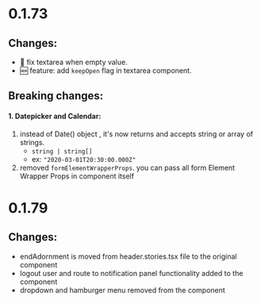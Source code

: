 # 0.1.73

## Changes:

- 🐞 fix textarea when empty value.
- 🆕 feature: add `keepOpen` flag in textarea component.

## Breaking changes:

#### 1. **Datepicker** and **Calendar**:

1.  instead of Date() object , it's now returns and accepts string or array of strings.
    - `string | string[]`
    - ex: `"2020-03-01T20:30:00.000Z"`
2.  removed `formElementWrapperProps`. you can pass all form Element Wrapper Props in component itself

# 0.1.79

## Changes:

- endAdornment is moved from header.stories.tsx file to the original component
- logout user and route to notification panel functionality added to the component
- dropdown and hamburger menu removed from the component
